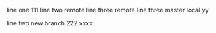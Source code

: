 line one 111
line two remote
line three remote
line three master local
yy

line two new branch 222
xxxx
